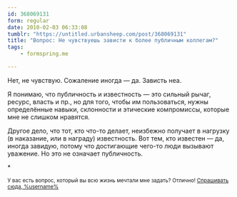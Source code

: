 ```yaml
---
id: 368069131
form: regular
date: 2010-02-03 06:33:08
tumblr: "https://untitled.urbansheep.com/post/368069131"
title: "Вопрос: Не чувствуешь зависти к более публичным коллегам?"
tags:
    - formspring.me

---
```


<p>Нет, не чувствую. Сожаление иногда — да. Зависть неа.</p>

<p>Я понимаю, что публичность и известность — это сильный рычаг, ресурс, власть и пр., но для того, чтобы им пользоваться, нужны определённые навыки, склонности и этические компромиссы, которые мне не слишком нравятся.</p>

<p>Другое дело, что тот, кто что-то делает, неизбежно получает в нагрузку (в наказание, или в награду) известность. Вот тем, кто известен — да, иногда завидую, потому что достигающие чего-то люди вызывают уважение. Но это не означает публичность.</p>

<p>*</p>

<p><small>У вас есть вопрос, который вы всю жизнь мечтали мне задать? Отлично! <a href="http://formspring.me/urbansheep">Спрашивать сюда, %username%</a></small></p>


